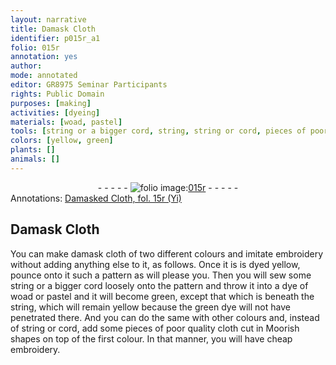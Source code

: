 ```yaml
---
layout: narrative
title: Damask Cloth
identifier: p015r_a1
folio: 015r
annotation: yes
author:
mode: annotated
editor: GR8975 Seminar Participants
rights: Public Domain
purposes: [making]
activities: [dyeing]
materials: [woad, pastel]
tools: [string or a bigger cord, string, string or cord, pieces of poor quality cloth cut in Moorish shapes]
colors: [yellow, green]
plants: []
animals: []
---
```


 <div class="folio" align="center">- - - - - <a href="http://gallica.bnf.fr/ark:/12148/btv1b10500001g/f35.image" target="_blank"><img src="https://cu-mkp.github.io/GR8975-edition/assets/photo-icon.png" alt="folio image: " style="display:inline-block; margin-bottom:-3px;"/>015r</a> - - - - - </div> 
<div class="annotation" align="left">Annotations:
<a href="https://drive.google.com/drive/folders/0BwJi-u8sfkVDV0hwRWRzOFVad3c" target="_blank">Damasked Cloth, fol. 15r (Yi)</a>
 </div>
  <span class="activity"></span> 

## Damask Cloth

 
You can make damask cloth of two different colours and imitate embroidery without adding anything else to it, as follows. Once it is is dyed <span class="color">yellow</span>, pounce onto it such a pattern as will please you. Then you will sew some <span class="tool">string or a bigger cord</span> loosely onto the pattern and throw it into a dye of <span class="material">woad</span> or <span class="material">pastel</span> and it will become <span class="color">green</span>, except that which is beneath the <span class="tool">string</span>, which will remain <span class="color">yellow</span> because the <span class="color">green</span> dye will not have penetrated there. And you can do the same with other colours and, instead of <span class="tool">string or cord</span>, add some <span class="tool">pieces of poor quality cloth cut in <span class="name">Moorish</span> shapes</span> on top of the first colour. In that manner, you will have cheap embroidery.
 
